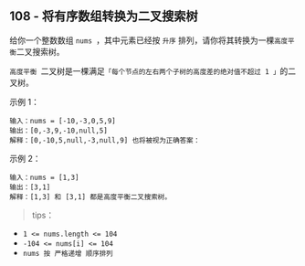 ## 108 - 将有序数组转换为二叉搜索树
给你一个整数数组 `nums `，其中元素已经按 `升序` 排列，请你将其转换为一棵` 高度平衡 `二叉搜索树。

`高度平衡 `二叉树是一棵满足`「每个节点的左右两个子树的高度差的绝对值不超过 1 」`的二叉树。

 

示例 1：
```
输入：nums = [-10,-3,0,5,9]
输出：[0,-3,9,-10,null,5]
解释：[0,-10,5,null,-3,null,9] 也将被视为正确答案：
```
示例 2：
```
输入：nums = [1,3]
输出：[3,1]
解释：[1,3] 和 [3,1] 都是高度平衡二叉搜索树。
 ```

>tips：
+ `1 <= nums.length <= 104`
+ `-104 <= nums[i] <= 104`
+ `nums 按 严格递增 顺序排列`